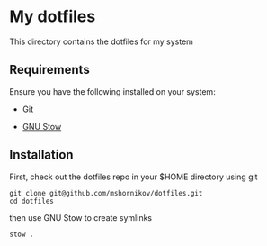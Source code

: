 # My dotfiles

This directory contains the dotfiles for my system

## Requirements

Ensure you have the following installed on your system:

-   Git

-   [GNU Stow](https://www.gnu.org/software/stow/)

## Installation

First, check out the dotfiles repo in your $HOME directory using git

```
git clone git@github.com/mshornikov/dotfiles.git
cd dotfiles
```

then use GNU Stow to create symlinks

```sh
stow .
```

